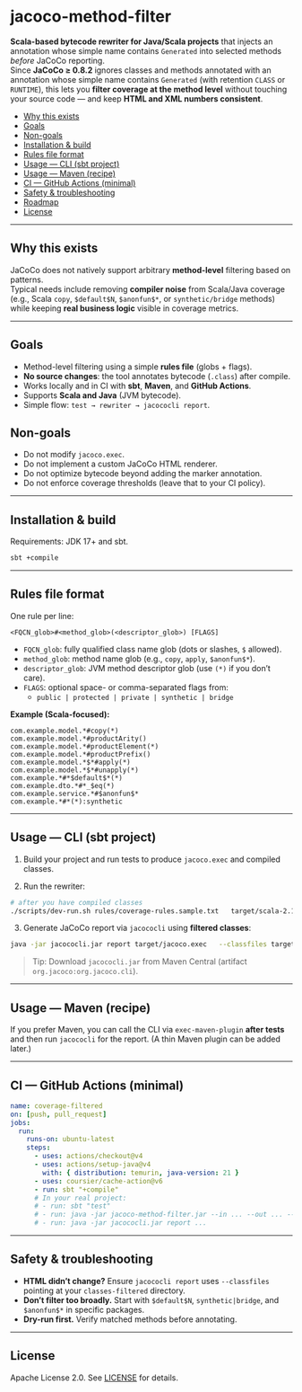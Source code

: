 
# jacoco-method-filter

**Scala-based bytecode rewriter for Java/Scala projects** that injects an annotation whose simple name contains `Generated` into selected methods *before* JaCoCo reporting.  
Since **JaCoCo ≥ 0.8.2** ignores classes and methods annotated with an annotation whose simple name contains `Generated` (with retention `CLASS` or `RUNTIME`), this lets you **filter coverage at the method level** without touching your source code — and keep **HTML and XML numbers consistent**.

- [Why this exists](#why-this-exists)
- [Goals](#goals)
- [Non-goals](#non-goals)
- [Installation & build](#installation--build)
- [Rules file format](#rules-file-format)
- [Usage — CLI (sbt project)](#usage---cli-sbt-project)
- [Usage — Maven (recipe)](#usage---maven-recipe)
- [CI — GitHub Actions (minimal)](#ci---github-actions-minimal)
- [Safety & troubleshooting](#safety--troubleshooting)
- [Roadmap](#roadmap)
- [License](#license)

---

## Why this exists

JaCoCo does not natively support arbitrary **method-level** filtering based on patterns.  
Typical needs include removing **compiler noise** from Scala/Java coverage (e.g., Scala `copy`, `$default$N`, `$anonfun$*`, or `synthetic/bridge` methods) while keeping **real business logic** visible in coverage metrics.

---

## Goals

- Method-level filtering using a simple **rules file** (globs + flags).
- **No source changes**: the tool annotates bytecode (`.class`) after compile.
- Works locally and in CI with **sbt**, **Maven**, and **GitHub Actions**.
- Supports **Scala and Java** (JVM bytecode).
- Simple flow: `test → rewriter → jacococli report`.

## Non-goals

- Do not modify `jacoco.exec`.
- Do not implement a custom JaCoCo HTML renderer.
- Do not optimize bytecode beyond adding the marker annotation.
- Do not enforce coverage thresholds (leave that to your CI policy).

---

## Installation & build

Requirements: JDK 17+ and sbt.

```bash
sbt +compile
```

---

## Rules file format

One rule per line:

```
<FQCN_glob>#<method_glob>(<descriptor_glob>) [FLAGS]
```

- `FQCN_glob`: fully qualified class name glob (dots or slashes, `$` allowed).
- `method_glob`: method name glob (e.g., `copy`, `apply`, `$anonfun$*`).
- `descriptor_glob`: JVM method descriptor glob (use `(*)` if you don’t care).
- `FLAGS`: optional space- or comma-separated flags from:
    - `public | protected | private | synthetic | bridge`

**Example (Scala-focused):**
```
com.example.model.*#copy(*)
com.example.model.*#productArity()
com.example.model.*#productElement(*)
com.example.model.*#productPrefix()
com.example.model.*$*#apply(*)
com.example.model.*$*#unapply(*)
com.example.*#*$default$*(*)
com.example.dto.*#*_$eq(*)
com.example.service.*#$anonfun$*
com.example.*#*(*):synthetic
```

---

## Usage — CLI (sbt project)

1) Build your project and run tests to produce `jacoco.exec` and compiled classes.

2) Run the rewriter:

```bash
# after you have compiled classes
./scripts/dev-run.sh rules/coverage-rules.sample.txt   target/scala-2.13/classes   target/scala-2.13/classes-filtered   "--dry-run"  # remove this flag to actually annotate
```

3) Generate JaCoCo report via `jacococli` using **filtered classes**:

```bash
java -jar jacococli.jar report target/jacoco.exec   --classfiles target/scala-2.13/classes-filtered   --sourcefiles src/main/scala   --html target/jacoco-html   --xml  target/jacoco.xml
```

> Tip: Download `jacococli.jar` from Maven Central (artifact `org.jacoco:org.jacoco.cli`).

---

## Usage — Maven (recipe)

If you prefer Maven, you can call the CLI via `exec-maven-plugin` **after tests** and then run `jacococli` for the report. (A thin Maven plugin can be added later.)

---

## CI — GitHub Actions (minimal)

```yaml
name: coverage-filtered
on: [push, pull_request]
jobs:
  run:
    runs-on: ubuntu-latest
    steps:
      - uses: actions/checkout@v4
      - uses: actions/setup-java@v4
        with: { distribution: temurin, java-version: 21 }
      - uses: coursier/cache-action@v6
      - run: sbt "+compile"
      # In your real project:
      # - run: sbt "test"
      # - run: java -jar jacoco-method-filter.jar --in ... --out ... --rules ...
      # - run: java -jar jacococli.jar report ...
```

---

## Safety & troubleshooting

- **HTML didn’t change?** Ensure `jacococli report` uses `--classfiles` pointing at your `classes-filtered` directory.
- **Don’t filter too broadly.** Start with `$default$N`, `synthetic|bridge`, and `$anonfun$*` in specific packages.
- **Dry-run first.** Verify matched methods before annotating.

---

## License

Apache License 2.0. See [LICENSE](LICENSE) for details.

